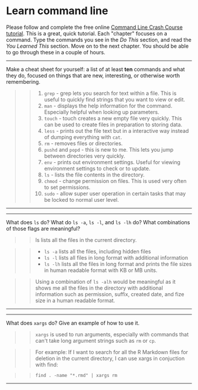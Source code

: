 # Learn command line

Please follow and complete the free online [Command Line Crash Course
tutorial](http://cli.learncodethehardway.org/book/). This is a great,
quick tutorial. Each "chapter" focuses on a command. Type the commands
you see in the _Do This_ section, and read the _You Learned This_
section. Move on to the next chapter. You should be able to go through
these in a couple of hours.


---

Make a cheat sheet for yourself: a list of at least **ten** commands and what they do, focused on things that are new, interesting, or otherwise worth remembering.

> > 1. `grep` - grep lets you search for text within a file. This is useful to quickly find strings that you want to view or edit.
> > 2. `man` - displays the help information for the command. Especially helpful when looking up parameters.
> > 3. `touch` - touch creates a new empty file very quickly. This can be used to create files in preparation to storing data.
> > 4. `less` - prints out the file text but in a interactive way instead of dumping everything with `cat`.
> > 5. `rm` - removes files or directories.
> > 6. `pushd` and `popd` - this is new to me. This lets you jump between directories very quickly.
> > 7. `env` - prints out environment settings. Useful for viewing environment settings to check or to update.
> > 8. `ls` - lists the file contents in the directory.
> > 9. `chmod` - change permission on files. This is used very often to set permissions.
> > 10. `sudo` - allow super user operation in certain tasks that may be locked to normal user level.

---


---

What does `ls` do? What do `ls -a`, `ls -l`, and `ls -lh` do? What combinations of those flags are meaningful?

> > ls lists all the files in the current directory.

> > * `ls -a` lists all the files, including hidden files
> > * `ls -l` lists all files in long format with additional information
> > * `ls -lh` lists all the files in long format and prints the file sizes in human readable format with KB or MB units.

> > Using a combination of `ls -alh` would be meaningful as it shows me all the files in the directory with additional information such as permission, suffix, created date, and fize size in a human readable format.

---


---

What does `xargs` do? Give an example of how to use it.

> > `xargs` is used to run arguments, especially with commands that can't take long argument strings such as `rm` or `cp`. 

> > For example: If I want to search for all the R Markdown files for deletion in the current directory, I can use xargs in conjuction with find:

> > `find . -name "*.rmd" | xargs rm`

---

